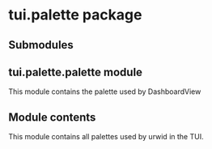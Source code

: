# tui.palette package

## Submodules

## tui.palette.palette module

This module contains the palette used by DashboardView

## Module contents

This module contains all palettes used by urwid in the TUI.
